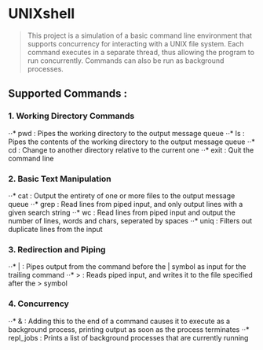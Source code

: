 # UNIXshell

> This project is a simulation of a basic command line environment that supports concurrency for interacting with a UNIX file system. 
> Each command executes in a separate thread, thus allowing the program to run concurrently. Commands can also be run as background processes.

## Supported Commands :
### 1. Working Directory Commands
⋅⋅* pwd : Pipes the working directory to the output message queue
⋅⋅* ls : Pipes the contents of the working directory to the output message queue
⋅⋅* cd : Change to another directory relative to the current one
⋅⋅* exit : Quit the command line
### 2. Basic Text Manipulation
⋅⋅* cat : Output the entirety of one or more files to the output message queue
⋅⋅* grep : Read lines from piped input, and only output lines with a given search string
⋅⋅* wc : Read lines from piped input and output the number of lines, words and chars, seperated by spaces
⋅⋅* uniq : Filters out duplicate lines from the input
### 3. Redirection and Piping
⋅⋅* | : Pipes output from the command before the | symbol as input for the trailing command
⋅⋅* > : Reads piped input, and writes it to the file specified after the > symbol
### 4. Concurrency
⋅⋅* & : Adding this to the end of a command causes it to execute as a background process, printing output as soon as the process terminates
⋅⋅* repl_jobs : Prints a list of background processes that are currently running 
